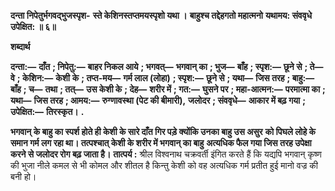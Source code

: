 **दन्ता निपेतुर्भगवद्भुजस्पृश-** **स्ते केशिनस्तप्तमयस्पृशो यथा ।** **बाहुश्च तद्देहगतो महात्मनो** **यथामय: संववृधे उपेक्षित: ॥ ६॥** 

**शब्दार्थ** 

**दन्ता:—** **दाँत** **; निपेतु:—** **बाहर निकल आये** **; भगवत्—** **भगवान् का** **; भुज—** **बाँह** **; स्पृश:—** **छूने से** **; ते—** **वे** **; केशिन:—** **केशी** **के** **; तप्त-मय—** **गर्म लाल (लोहा)** **; स्पृश:—** **छूने से** **; यथा—** **जिस तरह** **; बाहु:—** **बाँह** **; च—** **तथा** **; तत्—** **उस केशी के** **; देह—** **शरीर में** **; गत:—** **घुसने पर** **; महा-आत्मन:—** **परमात्मा का** **; यथा—** **जिस तरह** **; आमय:—** **रुग्णावस्था (पेट की बीमारी),** **जलोदर** **; संववृधे—** **आकार में बढ़ गया** **; उपेक्षित:—** **तिरस्कृत।** **.** 

**भगवान् के बाहु का स्पर्श होते ही केशी के सारे दाँत गिर पड़े क्योंकि उनका बाहु उस असुर** **को पिघले लोहे के समान गर्म लग रहा था। तत्पश्चात् केशी के शरीर में भगवान् का बाहु** **अत्यधिक फैल गया जिस तरह उपेक्षा करने से जलोदर रोग बढ़ जाता है।** **तात्पर्य :** श्रील विश्वनाथ चक्रवर्ती इंगित करते हैं कि यद्यपि भगवान् कृष्ण की भुजा नीले कमल से भी कोमल और शीतल है किन्तु केशी को वह अत्यधिक गर्म प्रतीत हुई मानो वज्र की बनी हो।  